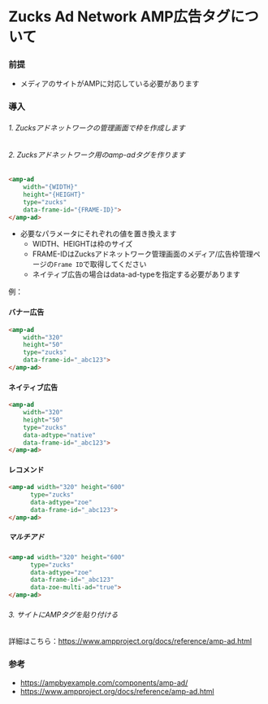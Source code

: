 # Zucks Ad Network AMP広告タグについて

### 前提
 - メディアのサイトがAMPに対応している必要があります


### 導入

###### 1. Zucksアドネットワークの管理画面で枠を作成します

###### 2. Zucksアドネットワーク用のamp-adタグを作ります
```html
<amp-ad
    width="{WIDTH}"
    height="{HEIGHT}"
    type="zucks"
    data-frame-id="{FRAME-ID}">
</amp-ad>
```

- 必要なパラメータにそれぞれの値を置き換えます
    - WIDTH、HEIGHTは枠のサイズ
    - FRAME-IDはZucksアドネットワーク管理画面のメディア/広告枠管理ページの`Frame ID`で取得してください
    - ネイティブ広告の場合はdata-ad-typeを指定する必要があります

例：
#### バナー広告

```html
<amp-ad
    width="320"
    height="50"
    type="zucks"
    data-frame-id="_abc123">
</amp-ad>
```    

#### ネイティブ広告

```html
<amp-ad
    width="320"
    height="50"
    type="zucks"
    data-adtype="native"
    data-frame-id="_abc123">
</amp-ad>
```    

#### レコメンド
```html
<amp-ad width="320" height="600"
      type="zucks"
      data-adtype="zoe"
      data-frame-id="_abc123">
</amp-ad>
```

##### マルチアド
```html
<amp-ad width="320" height="600"
      type="zucks"
      data-adtype="zoe"
      data-frame-id="_abc123"
      data-zoe-multi-ad="true">
</amp-ad>
```

###### 3. サイトにAMPタグを貼り付ける

詳細はこちら：https://www.ampproject.org/docs/reference/amp-ad.html


### 参考
- https://ampbyexample.com/components/amp-ad/
- https://www.ampproject.org/docs/reference/amp-ad.html

